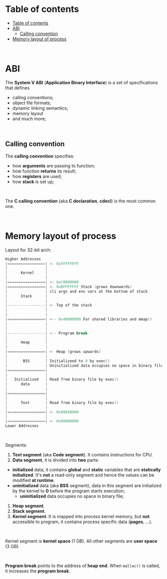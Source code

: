 # Table of contents
<!-- TOC -->
* [Table of contents](#table-of-contents)
* [ABI](#abi)
  * [Calling convention](#calling-convention)
* [Memory layout of process](#memory-layout-of-process)
<!-- TOC -->

<br>

# ABI
The **System V ABI** (**Application Binary Interface**) is a set of specifications that defines
- calling conventions;
- object file formats;
- dynamic linking semantics;
- memory layout
- and much more;

<br>

## Calling convention
The **calling convention** specifies:
- how **arguments** are passing to function;
- how function **returns** its result;
- how **registers** are used;
- how **stack** is set up;

<br>

The **C calling convention** (aka **C declaration**, **cdecl**) is the most common one.<br>

<br>

# Memory layout of process
Layout for 32-bit arch:
```c
Higher Addresses
|=================| <- 0xFFFFFFFF
|                 |
|      Kernel     |
|                 |
|=================| <- 0xC0000000
|=================| <- 0xBFFFFFFF Stack (grows downwards) 
|                 | cli args and env vars at the bottom of stack
|      Stack      |
|                 |
|-----------------| <- Top of the stack
|                 |
|                 |
|=================| <-- 0x40000000 For shared libraries and mmap()
|                 |
|                 |
|-----------------| <-- Program break
|                 |
|      Heap       |
|                 |
|=================| <- Heap (grows upwards)
|                 |
|       BSS       | Initializeed to 0 by exec()
|                 | Uninitialized data occupies no space in binary file
|=================|
|                 |
|   Initialized   | Read from binary file by exec()
|      data       |
|                 |    
|=================|
|                 |
|      Text       | Read from binary file by exec()
|                 |
|=================| <- 0x08048000
|                 |
|=================| <- 0x00000000
Lower Addresses
```

<br>

Segments:
1. **Text segment** (aka **Code segment**). It contains instructions for CPU.
2. **Data segment**, it is divided into **two** parts:
- **initialized** data, it contains **global** and **static** variables that are **statically initialized**. It's **not** a read-only segment and hence the values can be modified **at runtime**.
- **uninitialized** data (aka **BSS** segment), data in this segment are initialized by the kernel to **0** before the program starts execution;
    - **uninitialized** data occupies no space in binary file;
1. **Heap segment**.
2. **Stack segment**.
3. **Kernel segment**. It is mapped into process kernel memory, but **not** accessible to program, it contains process specific data (**pages**, ...).

<br>

Kernel segment is **kernel space** (1 GB). All other segments are **user space** (3 GB).<br>

<br>

**Program break** points to the address of **heap end**. When `malloc()` is called, it increases the **program break**.<br>

<br>